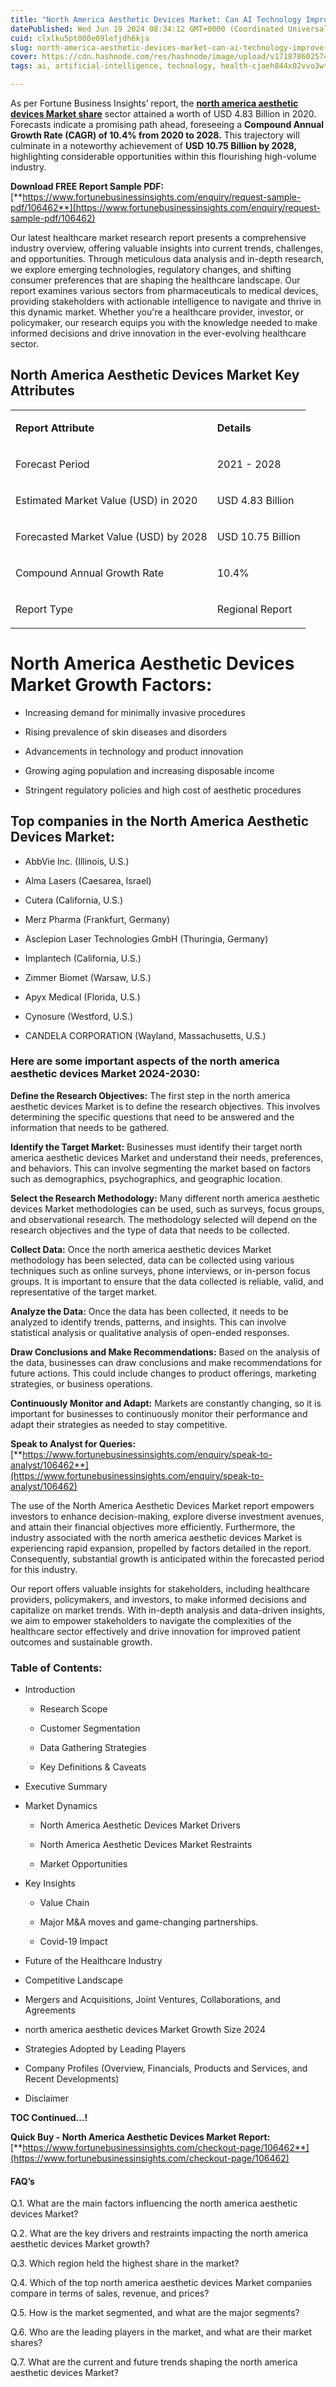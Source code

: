 ```yaml
---
title: "North America Aesthetic Devices Market: Can AI Technology Improve Beauty Solutions?"
datePublished: Wed Jun 19 2024 08:34:12 GMT+0000 (Coordinated Universal Time)
cuid: clxlku5pt000e09lefjdh6kja
slug: north-america-aesthetic-devices-market-can-ai-technology-improve-beauty-solutions
cover: https://cdn.hashnode.com/res/hashnode/image/upload/v1718786025742/d9dcf2a5-5d68-489f-96bf-79dba83bd47d.png
tags: ai, artificial-intelligence, technology, health-cjaeh844x02vvo3wtj5r2s75q, healthcare, north-america-aesthetic-devices-market

---
```


As per Fortune Business Insights’ report, the [**north america aesthetic devices Market share**](https://www.fortunebusinessinsights.com/north-america-aesthetic-devices-market-106462) sector attained a worth of USD 4.83 Billion in 2020. Forecasts indicate a promising path ahead, foreseeing a **Compound Annual Growth Rate (CAGR) of 10.4% from 2020 to 2028.** This trajectory will culminate in a noteworthy achievement of **USD 10.75 Billion by 2028,** highlighting considerable opportunities within this flourishing high-volume industry.

**Download FREE Report Sample PDF:** [**https://www.fortunebusinessinsights.com/enquiry/request-sample-pdf/106462**](https://www.fortunebusinessinsights.com/enquiry/request-sample-pdf/106462)

Our latest healthcare market research report presents a comprehensive industry overview, offering valuable insights into current trends, challenges, and opportunities. Through meticulous data analysis and in-depth research, we explore emerging technologies, regulatory changes, and shifting consumer preferences that are shaping the healthcare landscape. Our report examines various sectors from pharmaceuticals to medical devices, providing stakeholders with actionable intelligence to navigate and thrive in this dynamic market. Whether you're a healthcare provider, investor, or policymaker, our research equips you with the knowledge needed to make informed decisions and drive innovation in the ever-evolving healthcare sector.

## **North America Aesthetic Devices Market Key Attributes**

<table><tbody><tr><td colspan="1" rowspan="1"><p><strong>Report Attribute</strong></p></td><td colspan="1" rowspan="1"><p><strong>Details</strong></p></td></tr><tr><td colspan="1" rowspan="1"><p>Forecast Period</p></td><td colspan="1" rowspan="1"><p>2021 - 2028</p></td></tr><tr><td colspan="1" rowspan="1"><p>Estimated Market Value (USD) in&nbsp;2020</p></td><td colspan="1" rowspan="1"><p>USD 4.83 Billion</p></td></tr><tr><td colspan="1" rowspan="1"><p>Forecasted Market Value (USD) by&nbsp;2028</p></td><td colspan="1" rowspan="1"><p>USD 10.75 Billion</p></td></tr><tr><td colspan="1" rowspan="1"><p>Compound Annual Growth Rate</p></td><td colspan="1" rowspan="1"><p>10.4%</p></td></tr><tr><td colspan="1" rowspan="1"><p>Report Type</p></td><td colspan="1" rowspan="1"><p>Regional Report</p></td></tr></tbody></table>

# North America Aesthetic Devices Market Growth Factors:

* Increasing demand for minimally invasive procedures
    
* Rising prevalence of skin diseases and disorders
    
* Advancements in technology and product innovation
    
* Growing aging population and increasing disposable income
    
* Stringent regulatory policies and high cost of aesthetic procedures
    

## **Top companies in the North America Aesthetic Devices Market:**

* AbbVie Inc. (Illinois, U.S.)
    
* Alma Lasers (Caesarea, Israel)
    
* Cutera (California, U.S.)
    
* Merz Pharma (Frankfurt, Germany)
    
* Asclepion Laser Technologies GmbH (Thuringia, Germany)
    
* Implantech (California, U.S.)
    
* Zimmer Biomet (Warsaw, U.S.)
    
* Apyx Medical (Florida, U.S.)
    
* Cynosure (Westford, U.S.)
    
* CANDELA CORPORATION (Wayland, Massachusetts, U.S.)
    

### **Here are some important aspects of the north america aesthetic devices Market 2024-2030:**

**Define the Research Objectives:** The first step in the north america aesthetic devices Market is to define the research objectives. This involves determining the specific questions that need to be answered and the information that needs to be gathered.

**Identify the Target Market:** Businesses must identify their target north america aesthetic devices Market and understand their needs, preferences, and behaviors. This can involve segmenting the market based on factors such as demographics, psychographics, and geographic location.

**Select the Research Methodology:** Many different north america aesthetic devices Market methodologies can be used, such as surveys, focus groups, and observational research. The methodology selected will depend on the research objectives and the type of data that needs to be collected.

**Collect Data:** Once the north america aesthetic devices Market methodology has been selected, data can be collected using various techniques such as online surveys, phone interviews, or in-person focus groups. It is important to ensure that the data collected is reliable, valid, and representative of the target market.

**Analyze the Data:** Once the data has been collected, it needs to be analyzed to identify trends, patterns, and insights. This can involve statistical analysis or qualitative analysis of open-ended responses.

**Draw Conclusions and Make Recommendations:** Based on the analysis of the data, businesses can draw conclusions and make recommendations for future actions. This could include changes to product offerings, marketing strategies, or business operations.

**Continuously Monitor and Adapt:** Markets are constantly changing, so it is important for businesses to continuously monitor their performance and adapt their strategies as needed to stay competitive.

**Speak to Analyst for Queries:** [**https://www.fortunebusinessinsights.com/enquiry/speak-to-analyst/106462**](https://www.fortunebusinessinsights.com/enquiry/speak-to-analyst/106462)

The use of the North America Aesthetic Devices Market report empowers investors to enhance decision-making, explore diverse investment avenues, and attain their financial objectives more efficiently. Furthermore, the industry associated with the north america aesthetic devices Market is experiencing rapid expansion, propelled by factors detailed in the report. Consequently, substantial growth is anticipated within the forecasted period for this industry.

Our report offers valuable insights for stakeholders, including healthcare providers, policymakers, and investors, to make informed decisions and capitalize on market trends. With in-depth analysis and data-driven insights, we aim to empower stakeholders to navigate the complexities of the healthcare sector effectively and drive innovation for improved patient outcomes and sustainable growth.

### **Table of Contents:**

* Introduction
    
    * Research Scope
        
    * Customer Segmentation
        
    * Data Gathering Strategies
        
    * Key Definitions & Caveats
        
* Executive Summary
    
* Market Dynamics
    
    * North America Aesthetic Devices Market Drivers
        
    * North America Aesthetic Devices Market Restraints
        
    * Market Opportunities
        
* Key Insights
    
    * Value Chain
        
    * Major M&A moves and game-changing partnerships.
        
    * Covid-19 Impact
        
* Future of the Healthcare Industry
    
* Competitive Landscape
    
* Mergers and Acquisitions, Joint Ventures, Collaborations, and Agreements
    
* north america aesthetic devices Market Growth Size 2024
    
* Strategies Adopted by Leading Players
    
* Company Profiles (Overview, Financials, Products and Services, and Recent Developments)
    
* Disclaimer
    

**TOC Continued…!**

**Quick Buy - North America Aesthetic Devices Market Report:** [**https://www.fortunebusinessinsights.com/checkout-page/106462**](https://www.fortunebusinessinsights.com/checkout-page/106462)

#### **FAQ’s**

Q.1. What are the main factors influencing the north america aesthetic devices Market?

Q.2. What are the key drivers and restraints impacting the north america aesthetic devices Market growth?

Q.3. Which region held the highest share in the market?

Q.4. Which of the top north america aesthetic devices Market companies compare in terms of sales, revenue, and prices?

Q.5. How is the market segmented, and what are the major segments?

Q.6. Who are the leading players in the market, and what are their market shares?

Q.7. What are the current and future trends shaping the north america aesthetic devices Market?